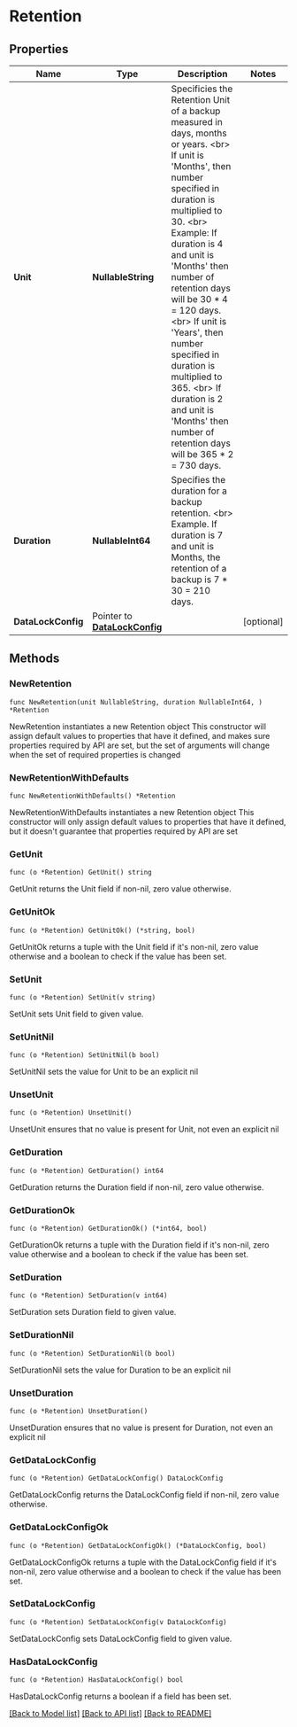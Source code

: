 # Retention

## Properties

Name | Type | Description | Notes
------------ | ------------- | ------------- | -------------
**Unit** | **NullableString** | Specificies the Retention Unit of a backup measured in days, months or years. &lt;br&gt; If unit is &#39;Months&#39;, then number specified in duration is multiplied to 30. &lt;br&gt; Example: If duration is 4 and unit is &#39;Months&#39; then number of retention days will be 30 * 4 &#x3D; 120 days. &lt;br&gt; If unit is &#39;Years&#39;, then number specified in duration is multiplied to 365. &lt;br&gt; If duration is 2 and unit is &#39;Months&#39; then number of retention days will be 365 * 2 &#x3D; 730 days. | 
**Duration** | **NullableInt64** | Specifies the duration for a backup retention. &lt;br&gt; Example. If duration is 7 and unit is Months, the retention of a backup is 7 * 30 &#x3D; 210 days. | 
**DataLockConfig** | Pointer to [**DataLockConfig**](DataLockConfig.md) |  | [optional] 

## Methods

### NewRetention

`func NewRetention(unit NullableString, duration NullableInt64, ) *Retention`

NewRetention instantiates a new Retention object
This constructor will assign default values to properties that have it defined,
and makes sure properties required by API are set, but the set of arguments
will change when the set of required properties is changed

### NewRetentionWithDefaults

`func NewRetentionWithDefaults() *Retention`

NewRetentionWithDefaults instantiates a new Retention object
This constructor will only assign default values to properties that have it defined,
but it doesn't guarantee that properties required by API are set

### GetUnit

`func (o *Retention) GetUnit() string`

GetUnit returns the Unit field if non-nil, zero value otherwise.

### GetUnitOk

`func (o *Retention) GetUnitOk() (*string, bool)`

GetUnitOk returns a tuple with the Unit field if it's non-nil, zero value otherwise
and a boolean to check if the value has been set.

### SetUnit

`func (o *Retention) SetUnit(v string)`

SetUnit sets Unit field to given value.


### SetUnitNil

`func (o *Retention) SetUnitNil(b bool)`

 SetUnitNil sets the value for Unit to be an explicit nil

### UnsetUnit
`func (o *Retention) UnsetUnit()`

UnsetUnit ensures that no value is present for Unit, not even an explicit nil
### GetDuration

`func (o *Retention) GetDuration() int64`

GetDuration returns the Duration field if non-nil, zero value otherwise.

### GetDurationOk

`func (o *Retention) GetDurationOk() (*int64, bool)`

GetDurationOk returns a tuple with the Duration field if it's non-nil, zero value otherwise
and a boolean to check if the value has been set.

### SetDuration

`func (o *Retention) SetDuration(v int64)`

SetDuration sets Duration field to given value.


### SetDurationNil

`func (o *Retention) SetDurationNil(b bool)`

 SetDurationNil sets the value for Duration to be an explicit nil

### UnsetDuration
`func (o *Retention) UnsetDuration()`

UnsetDuration ensures that no value is present for Duration, not even an explicit nil
### GetDataLockConfig

`func (o *Retention) GetDataLockConfig() DataLockConfig`

GetDataLockConfig returns the DataLockConfig field if non-nil, zero value otherwise.

### GetDataLockConfigOk

`func (o *Retention) GetDataLockConfigOk() (*DataLockConfig, bool)`

GetDataLockConfigOk returns a tuple with the DataLockConfig field if it's non-nil, zero value otherwise
and a boolean to check if the value has been set.

### SetDataLockConfig

`func (o *Retention) SetDataLockConfig(v DataLockConfig)`

SetDataLockConfig sets DataLockConfig field to given value.

### HasDataLockConfig

`func (o *Retention) HasDataLockConfig() bool`

HasDataLockConfig returns a boolean if a field has been set.


[[Back to Model list]](../README.md#documentation-for-models) [[Back to API list]](../README.md#documentation-for-api-endpoints) [[Back to README]](../README.md)


